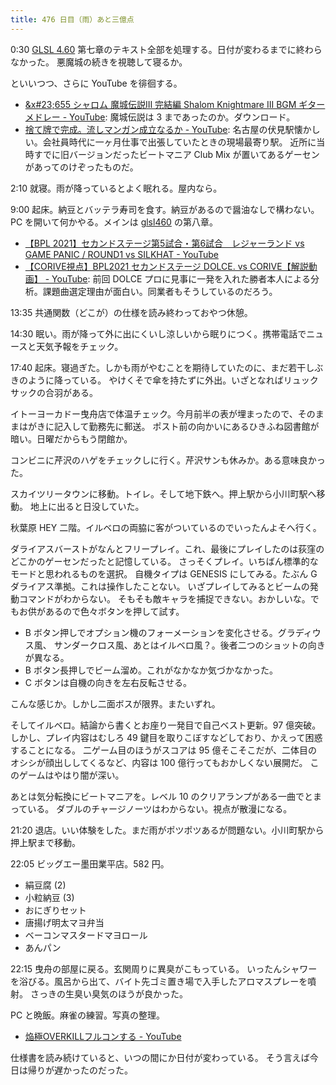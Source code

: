 ```yaml
---
title: 476 日目（雨）あと三億点
---
```


0:30 [GLSL 4.60][glsl460] 第七章のテキスト全部を処理する。日付が変わるまでに終わらなかった。
悪魔城の続きを視聴して寝るか。

といいつつ、さらに YouTube を徘徊する。

* [&x#23;655 シャロム 魔城伝説III 完結編 Shalom Knightmare III BGM ギターメドレー - YouTube](https://www.youtube.com/watch?v=w9H7gH9lUoU):
  魔城伝説は 3 まであったのか。ダウンロード。
* [捨て牌で完成。流しマンガン成立なるか - YouTube](https://www.youtube.com/watch?v=6AmoLC3RjxA):
  名古屋の伏見駅懐かしい。会社員時代に一ヶ月仕事で出張していたときの現場最寄り駅。
  近所に当時すでに旧バージョンだったビートマニア Club Mix が置いてあるゲーセンがあってのけぞったものだ。

2:10 就寝。雨が降っているとよく眠れる。屋内なら。

9:00 起床。納豆とバッテラ寿司を食す。納豆があるので醤油なしで構わない。
PC を開いて何かやる。メインは [glsl460] の第八章。

* [【BPL 2021】セカンドステージ第5試合・第6試合　レジャーランド vs GAME PANIC / ROUND1 vs SILKHAT - YouTube](https://www.youtube.com/watch?v=tP0sxZ4hqmA)
* [【CORIVE視点】BPL2021 セカンドステージ DOLCE. vs CORIVE【解説動画】 - YouTube](https://www.youtube.com/watch?v=apHtobgJDx4):
  前回 DOLCE プロに見事に一発を入れた勝者本人による分析。課題曲選定理由が面白い。同業者もそうしているのだろう。

13:35 共通関数（どこが）の仕様を読み終わっておやつ休憩。

14:30 眠い。雨が降って外に出にくいし涼しいから眠りにつく。携帯電話でニュースと天気予報をチェック。

17:40 起床。寝過ぎた。しかも雨がやむことを期待していたのに、まだ若干しぶきのように降っている。
やけくそで傘を持たずに外出。いざとなればリュックサックの合羽がある。

イトーヨーカドー曳舟店で体温チェック。今月前半の表が埋まったので、そのままはがきに記入して勤務先に郵送。
ポスト前の向かいにあるひきふね図書館が暗い。日曜だからもう閉館か。

コンビニに芹沢のハゲをチェックしに行く。芹沢サンも休みか。ある意味良かった。

スカイツリータウンに移動。トイレ。そして地下鉄へ。押上駅から小川町駅へ移動。
地上に出ると日没していた。

秋葉原 HEY 二階。イルベロの両脇に客がついているのでいったんよそへ行く。

ダライアスバーストがなんとフリープレイ。これ、最後にプレイしたのは荻窪のどこかのゲーセンだったと記憶している。
さっそくプレイ。いちばん標準的なモードと思われるものを選択。
自機タイプは GENESIS にしてみる。たぶん G ダライアス準拠。これは操作したことない。
いざプレイしてみるとビームの発動コマンドがわからない。
そもそも敵キャラを捕捉できない。おかしいな。でもお供があるので色々ボタンを押して試す。

* B ボタン押しでオプション機のフォーメーションを変化させる。グラディウス風、
  サンダークロス風、あとはイルベロ風？。後者二つのショットの向きが異なる。
* B ボタン長押しでビーム溜め。これがなかなか気づかなかった。
* C ボタンは自機の向きを左右反転させる。

こんな感じか。しかし二面ボスが限界。またいずれ。

そしてイルベロ。結論から書くとお座り一発目で自己ベスト更新。97 億突破。
しかし、プレイ内容はむしろ 49 鍵目を取りこぼすなどしており、かえって困惑することになる。
二ゲーム目のほうがスコアは 95 億そこそこだが、二体目のオシシが顔出ししてくるなど、内容は 100 億行ってもおかしくない展開だ。
このゲームはやはり闇が深い。

あとは気分転換にビートマニアを。レベル 10 のクリアランプがある一曲でとまっている。
ダブルのチャージノーツはわからない。視点が散漫になる。

21:20 退店。いい体験をした。まだ雨がポツポツあるが問題ない。小川町駅から押上駅まで移動。

22:05 ビッグエー墨田業平店。582 円。

* 絹豆腐 (2)
* 小粒納豆 (3)
* おにぎりセット
* 唐揚げ明太マヨ弁当
* ベーコンマスタードマヨロール
* あんパン

22:15 曳舟の部屋に戻る。玄関周りに異臭がこもっている。
いったんシャワーを浴びる。風呂から出て、バイト先ゴミ置き場で入手したアロマスプレーを噴射。
さっきの生臭い臭気のほうが良かった。

PC と晩飯。麻雀の練習。写真の整理。

* [焔極OVERKILLフルコンする - YouTube](https://www.youtube.com/watch?v=mhoJSnmqFPw)

仕様書を読み続けていると、いつの間にか日付が変わっている。
そう言えば今日は帰りが遅かったのだった。

[glsl460]: https://www.khronos.org/registry/OpenGL/specs/gl/GLSLangSpec.4.60.html
